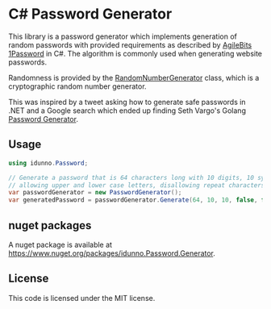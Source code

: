 # C# Password Generator

This library is a password generator which implements generation of random passwords 
with provided requirements as described by  [AgileBits 1Password](https://discussions.agilebits.com/discussion/23842/how-random-are-the-generated-passwords)
in C#. The algorithm is commonly used when generating website passwords.

Randomness is provided by the [RandomNumberGenerator](https://docs.microsoft.com/en-us/dotnet/api/system.security.cryptography.randomnumbergenerator?view=net-6.0) class,
which is a cryptographic random number generator.

This was inspired by a tweet asking how to generate safe passwords in .NET and a Google search which ended up finding 
Seth Vargo's Golang [Password Generator](https://github.com/sethvargo/go-password).

## Usage

```c#
using idunno.Password;

// Generate a password that is 64 characters long with 10 digits, 10 symbols,
// allowing upper and lower case letters, disallowing repeat characters.
var passwordGenerator = new PasswordGenerator();
var generatedPassword = passwordGenerator.Generate(64, 10, 10, false, false);
```

## nuget packages

A nuget package is available at https://www.nuget.org/packages/idunno.Password.Generator.

## License

This code is licensed under the MIT license.